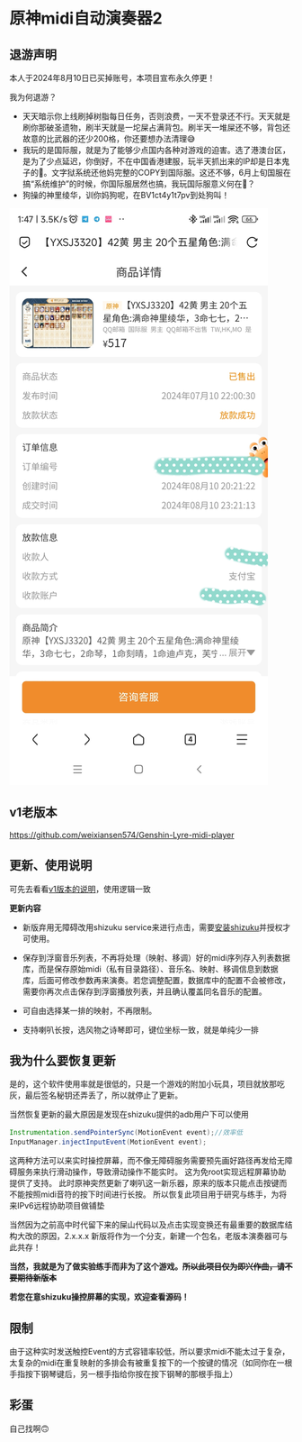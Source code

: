 # 原神midi自动演奏器2

## 退游声明

本人于2024年8月10日已买掉账号，本项目宣布永久停更！

我为何退游？

- 天天暗示你上线刷掉树脂每日任务，否则浪费，一天不登录还不行。天天就是刷你那破圣遗物，刷半天就是一坨屎占满背包。刷半天一堆屎还不够，背包还故意的比武器的还少200格，你还要想办法清理😅
- 我玩的是国际服，就是为了能够少点国内各种对游戏的迫害。选了港澳台区，是为了少点延迟，你倒好，不在中国香港建服，玩半天抓出来的IP却是日本鬼子的🤡。文字狱系统还他妈完整的COPY到国际服。这还不够，6月上旬国服在搞“系统维护”的时候，你国际服居然也搞，我玩国际服意义何在🤬？
- 狗操的神里绫华，训你妈狗呢，在BV1ct4y1t7pv到处狗叫！

![IMG_20241220_151653](IMG_20241220_151653.jpg)

## v1老版本

https://github.com/weixiansen574/Genshin-Lyre-midi-player

## 更新、使用说明

可先去看看[v1版本的说明](https://github.com/weixiansen574/Genshin-Lyre-midi-player)，使用逻辑一致

**更新内容**

- 新版弃用无障碍改用shizuku service来进行点击，需要[安装shizuku](https://shizuku.rikka.app/zh-hans/download/)并授权才可使用。

- 保存到浮窗音乐列表，不再将处理（映射、移调）好的midi序列存入列表数据库，而是保存原始midi（私有目录路径）、音乐名、映射、移调信息到数据库，后面可修改参数再来演奏。若您调整配置，数据库中的配置不会被修改，需要你再次点击保存到浮窗播放列表，并且确认覆盖同名音乐的配置。
- 可自由选择某一排的映射，不再限制。
- 支持喇叭长按，选风物之诗琴即可，键位坐标一致，就是单纯少一排

## 我为什么要恢复更新

是的，这个软件使用率就是很低的，只是一个游戏的附加小玩具，项目就放那吃灰，最后签名秘钥还弄丢了，所以就停止了更新。

当然恢复更新的最大原因是发现在shizuku提供的adb用户下可以使用

``` java
Instrumentation.sendPointerSync(MotionEvent event);//效率低
InputManager.injectInputEvent(MotionEvent event);
```

这两种方法可以来实时操控屏幕，而不像无障碍服务需要预先画好路径再发给无障碍服务来执行滑动操作，导致滑动操作不能实时。
这为免root实现远程屏幕协助提供了支持。
此时原神突然更新了喇叭这一新乐器，原来的版本只能点击按键而不能按照midi音符的按下时间进行长按。
所以恢复此项目用于研究与练手，为将来IPv6远程协助项目做铺垫

当然因为之前高中时代留下来的屎山代码以及点击实现变换还有最重要的数据库结构大改的原因，2.x.x.x 新版将作为一个分支，新建一个包名，老版本演奏器可与此共存！

**当然，我就是为了做实验练手而非为了这个游戏。~~所以此项目仅为即兴作曲，请不要期待新版本~~**

**若您在意shizuku操控屏幕的实现，欢迎查看源码！**

## 限制

由于这种实时发送触控Event的方式容错率较低，所以要求midi不能太过于复杂，太复杂的midi在重复映射的多排会有被重复按下的一个按键的情况（如同你在一根手指按下钢琴键后，另一根手指给你按在按下钢琴的那根手指上）

## 彩蛋

自己找啊🙃